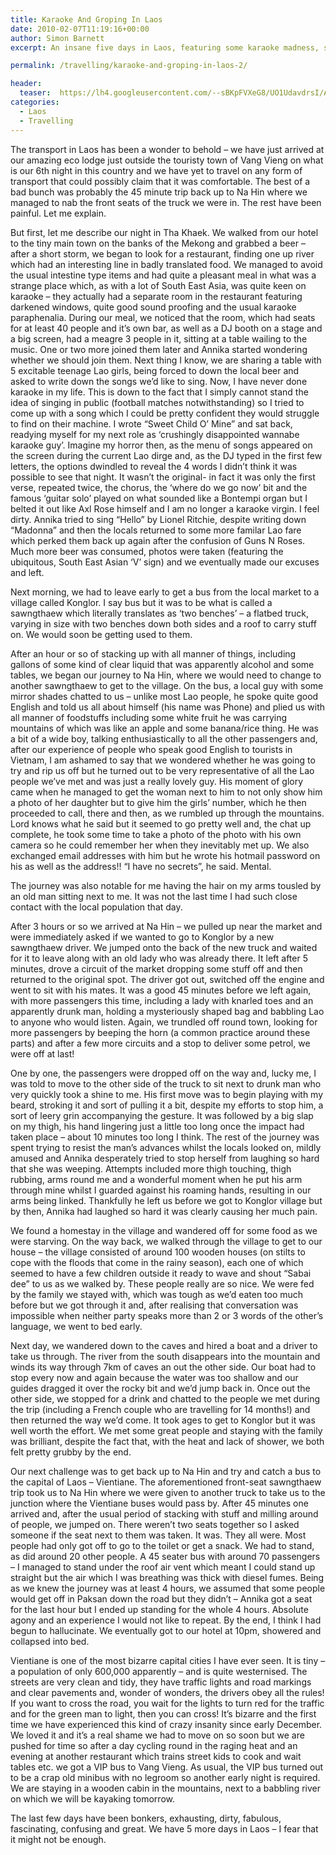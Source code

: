```yaml
---
title: Karaoke And Groping In Laos
date: 2010-02-07T11:19:16+00:00
author: Simon Barnett
excerpt: An insane five days in Laos, featuring some karaoke madness, some painful journeys and a stay with a Lao family.

permalink: /travelling/karaoke-and-groping-in-laos-2/

header:
  teaser:  https://lh4.googleusercontent.com/--sBKpFVXeG8/UO1UdavdrsI/AAAAAAAAAEU/GOvLrD_JGHc/s640/DSC_0014.JPG
categories:
  - Laos
  - Travelling
---
```

The transport in Laos has been a wonder to behold &#8211; we have just arrived at our amazing eco lodge just outside the touristy town of Vang Vieng on what is our 6th night in this country and we have yet to travel on any form of transport that could possibly claim that it was comfortable. The best of a bad bunch was probably the 45 minute trip back up to Na Hin where we managed to nab the front seats of the truck we were in. The rest have been painful. Let me explain.

But first, let me describe our night in Tha Khaek. We walked from our hotel to the tiny main town on the banks of the Mekong and grabbed a beer &#8211; after a short storm, we began to look for a restaurant, finding one up river which had an interesting line in badly translated food. We managed to avoid the usual intestine type items and had quite a pleasant meal in what was a strange place which, as with a lot of South East Asia, was quite keen on karaoke &#8211; they actually had a separate room in the restaurant featuring darkened windows, quite good sound proofing and the usual karaoke paraphenalia. During our meal, we noticed that the room, which had seats for at least 40 people and it&#8217;s own bar, as well as a DJ booth on a stage and a big screen, had a meagre 3 people in it, sitting at a table wailing to the music. One or two more joined them later and Annika started wondering whether we should join them. Next thing I know, we are sharing a table with 5 excitable teenage Lao girls, being forced to down the local beer and asked to write down the songs we&#8217;d like to sing. Now, I have never done karaoke in my life. This is down to the fact that I simply cannot stand the idea of singing in public (football matches notwithstanding) so I tried to come up with a song which I could be pretty confident they would struggle to find on their machine. I wrote &#8220;Sweet Child O&#8217; Mine&#8221; and sat back, readying myself for my next role as &#8216;crushingly disappointed wannabe karaoke guy&#8217;. Imagine my horror then, as the menu of songs appeared on the screen during the current Lao dirge and, as the DJ typed in the first few letters, the options dwindled to reveal the 4 words I didn&#8217;t think it was possible to see that night. It wasn&#8217;t the original- in fact it was only the first verse, repeated twice, the chorus, the &#8216;where do we go now&#8217; bit and the famous &#8216;guitar solo&#8217; played on what sounded like a Bontempi organ but I belted it out like Axl Rose himself and I am no longer a karaoke virgin. I feel dirty. Annika tried to sing &#8220;Hello&#8221; by Lionel Ritchie, despite writing down &#8220;Madonna&#8221; and then the locals returned to some more familar Lao fare which perked them back up again after the confusion of Guns N Roses. Much more beer was consumed, photos were taken (featuring the ubiquitous, South East Asian &#8216;V&#8217; sign) and we eventually made our excuses and left.

Next morning, we had to leave early to get a bus from the local market to a village called Konglor. I say bus but it was to be what is called a sawngthaew which literally translates as &#8216;two benches&#8217; &#8211; a flatbed truck, varying in size with two benches down both sides and a roof to carry stuff on. We would soon be getting used to them.

After an hour or so of stacking up with all manner of things, including gallons of some kind of clear liquid that was apparently alcohol and some tables, we began our journey to Na Hin, where we would need to change to another sawngthaew to get to the village. On the bus, a local guy with some mirror shades chatted to us &#8211; unlike most Lao people, he spoke quite good English and told us all about himself (his name was Phone) and plied us with all manner of foodstuffs including some white fruit he was carrying mountains of which was like an apple and some banana/rice thing. He was a bit of a wide boy, talking enthusiastically to all the other passengers and, after our experience of people who speak good English to tourists in Vietnam, I am ashamed to say that we wondered whether he was going to try and rip us off but he turned out to be very representative of all the Lao people we&#8217;ve met and was just a really lovely guy. His moment of glory came when he managed to get the woman next to him to not only show him a photo of her daughter but to give him the girls&#8217; number, which he then proceeded to call, there and then, as we rumbled up through the mountains. Lord knows what he said but it seemed to go pretty well and, the chat up complete, he took some time to take a photo of the photo with his own camera so he could remember her when they inevitably met up. We also exchanged email addresses with him but he wrote his hotmail password on his as well as the address!! &#8220;I have no secrets&#8221;, he said. Mental.

The journey was also notable for me having the hair on my arms tousled by an old man sitting next to me. It was not the last time I had such close contact with the local population that day.

After 3 hours or so we arrived at Na Hin &#8211; we pulled up near the market and were immediately asked if we wanted to go to Konglor by a new sawngthaew driver. We jumped onto the back of the new truck and waited for it to leave along with an old lady who was already there. It left after 5 minutes, drove a circuit of the market dropping some stuff off and then returned to the original spot. The driver got out, switched off the engine and went to sit with his mates. It was a good 45 minutes before we left again, with more passengers this time, including a lady with knarled toes and an apparently drunk man, holding a mysteriously shaped bag and babbling Lao to anyone who would listen. Again, we trundled off round town, looking for more passengers by beeping the horn (a common practice around these parts) and after a few more circuits and a stop to deliver some petrol, we were off at last!

One by one, the passengers were dropped off on the way and, lucky me, I was told to move to the other side of the truck to sit next to drunk man who very quickly took a shine to me. His first move was to begin playing with my beard, stroking it and sort of pulling it a bit, despite my efforts to stop him, a sort of leery grin accompanying the gesture. It was followed by a big slap on my thigh, his hand lingering just a little too long once the impact had taken place &#8211; about 10 minutes too long I think. The rest of the journey was spent trying to resist the man&#8217;s advances whilst the locals looked on, mildly amused and Annika desperately tried to stop herself from laughing so hard that she was weeping. Attempts included more thigh touching, thigh rubbing, arms round me and a wonderful moment when he put his arm through mine whilst I guarded against his roaming hands, resulting in our arms being linked. Thankfully he left us before we got to Konglor village but by then, Annika had laughed so hard it was clearly causing her much pain.

We found a homestay in the village and wandered off for some food as we were starving. On the way back, we walked through the village to get to our house &#8211; the village consisted of around 100 wooden houses (on stilts to cope with the floods that come in the rainy season), each one of which seemed to have a few children outside it ready to wave and shout &#8220;Sabai dee&#8221; to us as we walked by. These people really are so nice. We were fed by the family we stayed with, which was tough as we&#8217;d eaten too much before but we got through it and, after realising that conversation was impossible when neither party speaks more than 2 or 3 words of the other&#8217;s language, we went to bed early.

Next day, we wandered down to the caves and hired a boat and a driver to take us through. The river from the south disappears into the mountain and winds its way through 7km of caves an out the other side. Our boat had to stop every now and again because the water was too shallow and our guides dragged it over the rocky bit and we&#8217;d jump back in. Once out the other side, we stopped for a drink and chatted to the people we met during the trip (including a French couple who are travelling for 14 months!) and then returned the way we&#8217;d come. It took ages to get to Konglor but it was well worth the effort. We met some great people and staying with the family was brilliant, despite the fact that, with the heat and lack of shower, we both felt pretty grubby by the end.

Our next challenge was to get back up to Na Hin and try and catch a bus to the capital of Laos &#8211; Vientiane. The aforementioned front-seat sawngthaew trip took us to Na Hin where we were given to another truck to take us to the junction where the Vientiane buses would pass by. After 45 minutes one arrived and, after the usual period of stacking with stuff and milling around of people, we jumped on. There weren&#8217;t two seats together so I asked someone if the seat next to them was taken. It was. They all were. Most people had only got off to go to the toilet or get a snack. We had to stand, as did around 20 other people. A 45 seater bus with around 70 passengers &#8211; I managed to stand under the roof air vent which meant I could stand up straight but the air which I was breathing was thick with diesel fumes. Being as we knew the journey was at least 4 hours, we assumed that some people would get off in Paksan down the road but they didn&#8217;t &#8211; Annika got a seat for the last hour but I ended up standing for the whole 4 hours. Absolute agony and an experience I would not like to repeat. By the end, I think I had begun to hallucinate. We eventually got to our hotel at 10pm, showered and collapsed into bed.

Vientiane is one of the most bizarre capital cities I have ever seen. It is tiny &#8211; a population of only 600,000 apparently &#8211; and is quite westernised. The streets are very clean and tidy, they have traffic lights and road markings and clear pavements and, wonder of wonders, the drivers obey all the rules! If you want to cross the road, you wait for the lights to turn red for the traffic and for the green man to light, then you can cross! It&#8217;s bizarre and the first time we have experienced this kind of crazy insanity since early December. We loved it and it&#8217;s a real shame we had to move on so soon but we are pushed for time so after a day cycling round in the raging heat and an evening at another restaurant which trains street kids to cook and wait tables etc. we got a VIP bus to Vang Vieng. As usual, the VIP bus turned out to be a crap old minibus with no legroom so another early night is required. We are staying in a wooden cabin in the mountains, next to a babbling river on which we will be kayaking tomorrow.

The last few days have been bonkers, exhausting, dirty, fabulous, fascinating, confusing and great. We have 5 more days in Laos &#8211; I fear that it might not be enough.
